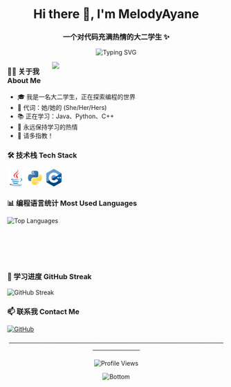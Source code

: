 <h1 align="center">Hi there 👋, I'm MelodyAyane</h1>
<h3 align="center">一个对代码充满热情的大二学生 ✨</h3>

<p align="center">
  <img src="https://readme-typing-svg.herokuapp.com?font=Fira+Code&pause=1000&color=FF69B4&center=true&vCenter=true&width=435&lines=繁星不怕被看作流萤;Second-year+university+student;Java+%7C+Python+%7C+C%2B%2B" alt="Typing SVG" />
</p>

<!-- GitHub统计卡片 - 右侧 -->
<img align="right" width="400" src="https://github-readme-stats.vercel.app/api?username=MelodyAyane&show_icons=true&theme=buefy&bg_color=ffffff&title_color=FF69B4&icon_color=FF69B4&text_color=383838&border_color=FF69B4"/>

### 👩‍💻 关于我 About Me

- 🎓 我是一名大二学生，正在探索编程的世界
- 🌸 代词：她/她的 (She/Her/Hers)
- 📚 正在学习：Java、Python、C++
- 🌱 永远保持学习的热情
- 💬 请多指教！

### 🛠️ 技术栈 Tech Stack

<p align="left">
  <img src="https://raw.githubusercontent.com/devicons/devicon/master/icons/java/java-original.svg" alt="java" width="40" height="40"/>
  <img src="https://raw.githubusercontent.com/devicons/devicon/master/icons/python/python-original.svg" alt="python" width="40" height="40"/>
  <img src="https://raw.githubusercontent.com/devicons/devicon/master/icons/cplusplus/cplusplus-original.svg" alt="cplusplus" width="40" height="40"/>
</p>

### 📊 编程语言统计 Most Used Languages

<img align="left" src="https://github-readme-stats.vercel.app/api/top-langs/?username=MelodyAyane&layout=compact&theme=buefy&bg_color=ffffff&title_color=FF69B4&text_color=383838&border_color=FF69B4" alt="Top Languages" />

<br><br><br><br><br><br>

### 🎯 学习进度 GitHub Streak

<img width="400" src="https://github-readme-streak-stats.herokuapp.com/?user=MelodyAyane&theme=default&border=FF69B4&ring=FF69B4&fire=FF69B4&currStreakNum=383838&sideNums=383838&currStreakLabel=FF69B4&sideLabels=FF69B4&dates=383838&stroke=FF69B4" alt="GitHub Streak" />

### 📫 联系我 Contact Me

<p align="left">
  <a href="https://github.com/MelodyAyane" target="_blank">
    <img alt="GitHub" src="https://img.shields.io/badge/GitHub-100000?style=for-the-badge&logo=github&logoColor=white"/>
  </a>
</p>

<!-- 可爱的分割线 -->
<p align="center">
  ─────────────────────────────────────────────────────────────
</p>

<p align="center">
  <img src="https://komarev.com/ghpvc/?username=MelodyAyane&label=Profile%20views&color=FF69B4&style=flat" alt="Profile Views" />
</p>

<!-- 添加一些可爱的底部装饰 -->
<p align="center">
  <img src="https://raw.githubusercontent.com/mayhemantt/mayhemantt/Update/svg/Bottom.svg" alt="Bottom" />
</p>
